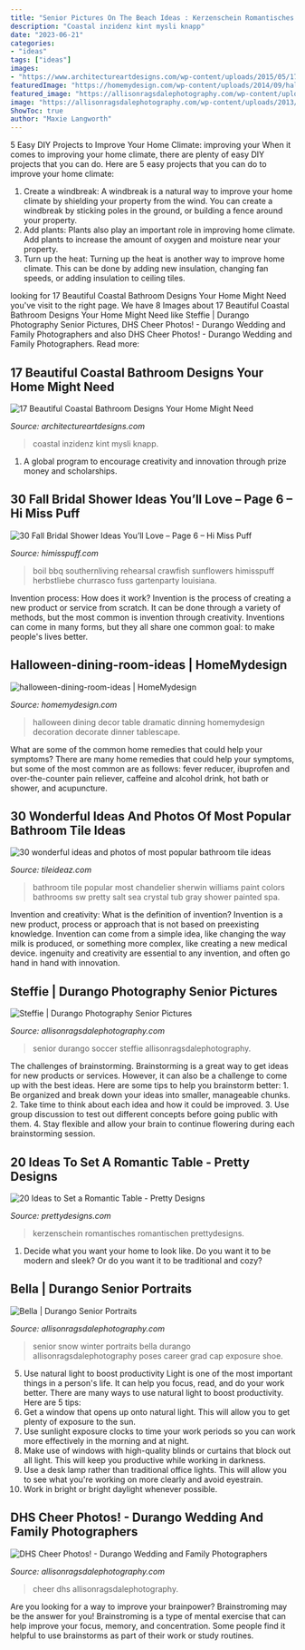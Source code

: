 ```yaml
---
title: "Senior Pictures On The Beach Ideas : Kerzenschein Romantisches Romantischen Prettydesigns"
description: "Coastal inzidenz kint mysli knapp"
date: "2023-06-21"
categories:
- "ideas"
tags: ["ideas"]
images:
- "https://www.architectureartdesigns.com/wp-content/uploads/2015/05/17-Beautiful-Coastal-Bathroom-Designs-Your-Home-Might-Need-11.jpg"
featuredImage: "https://homemydesign.com/wp-content/uploads/2014/09/halloween-dining-room-ideas.jpg"
featured_image: "https://allisonragsdalephotography.com/wp-content/uploads/2013/05/allisonragsdalephotography-11.jpg"
image: "https://allisonragsdalephotography.com/wp-content/uploads/2013/05/allisonragsdalephotography-11.jpg"
ShowToc: true
author: "Maxie Langworth"
---
```



5 Easy DIY Projects to Improve Your Home Climate: improving your
When it comes to improving your home climate, there are plenty of easy DIY projects that you can do. Here are 5 easy projects that you can do to improve your home climate: 
1. Create a windbreak: A windbreak is a natural way to improve your home climate by shielding your property from the wind. You can create a windbreak by sticking poles in the ground, or building a fence around your property. 
2. Add plants: Plants also play an important role in improving home climate. Add plants to increase the amount of oxygen and moisture near your property. 
3. Turn up the heat: Turning up the heat is another way to improve home climate. This can be done by adding new insulation, changing fan speeds, or adding insulation to ceiling tiles. 

	

		
looking for 17 Beautiful Coastal Bathroom Designs Your Home Might Need you've visit to the right page. We have 8 Images about 17 Beautiful Coastal Bathroom Designs Your Home Might Need like Steffie | Durango Photography Senior Pictures, DHS Cheer Photos! - Durango Wedding and Family Photographers and also DHS Cheer Photos! - Durango Wedding and Family Photographers. Read more:
		
    
## 17 Beautiful Coastal Bathroom Designs Your Home Might Need

<img loading=lazy src="https://www.architectureartdesigns.com/wp-content/uploads/2015/05/17-Beautiful-Coastal-Bathroom-Designs-Your-Home-Might-Need-11.jpg" onerror="this.onerror=null;this.src='https://tse2.mm.bing.net/th?id=OIP.7vzOIHAZYaNhorYMYBFG_AHaLH&amp;pid=15.1';" alt="17 Beautiful Coastal Bathroom Designs Your Home Might Need">

_Source: architectureartdesigns.com_

>coastal inzidenz kint mysli knapp. 

	

1. A global program to encourage creativity and innovation through prize money and scholarships. 

    
## 30 Fall Bridal Shower Ideas You’ll Love – Page 6 – Hi Miss Puff

<img loading=lazy src="https://www.himisspuff.com/wp-content/uploads/2017/07/Fall-Bridal-Shower-Idea-30.jpg" onerror="this.onerror=null;this.src='https://tse3.mm.bing.net/th?id=OIP.Yae2MBef_bGeM8L9EQH2xgHaLH&amp;pid=15.1';" alt="30 Fall Bridal Shower Ideas You’ll Love – Page 6 – Hi Miss Puff">

_Source: himisspuff.com_

>boil bbq southernliving rehearsal crawfish sunflowers himisspuff herbstliebe churrasco fuss gartenparty louisiana. 

	

Invention process: How does it work?
Invention is the process of creating a new product or service from scratch. It can be done through a variety of methods, but the most common is invention through creativity. Inventions can come in many forms, but they all share one common goal: to make people's lives better.

    
## Halloween-dining-room-ideas | HomeMydesign

<img loading=lazy src="https://homemydesign.com/wp-content/uploads/2014/09/halloween-dining-room-ideas.jpg" onerror="this.onerror=null;this.src='https://tse3.mm.bing.net/th?id=OIP.l0Y1nJPYK8sw92XpGkFMBQHaLH&amp;pid=15.1';" alt="halloween-dining-room-ideas | HomeMydesign">

_Source: homemydesign.com_

>halloween dining decor table dramatic dinning homemydesign decoration decorate dinner tablescape. 

	

What are some of the common home remedies that could help your symptoms?
There are many home remedies that could help your symptoms, but some of the most common are as follows: fever reducer, ibuprofen and over-the-counter pain reliever, caffeine and alcohol drink, hot bath or shower, and acupuncture.

    
## 30 Wonderful Ideas And Photos Of Most Popular Bathroom Tile Ideas

<img loading=lazy src="http://www.tileideaz.com/wp-content/uploads/2015/11/pretty-crystal-bathroom-chandelier-mixed-with-attractive-brown-tile-floor-and-perforated-end-table1.jpg" onerror="this.onerror=null;this.src='https://tse2.mm.bing.net/th?id=OIP.C2XvdvRxeAbWG9ClVcKFCAHaLc&amp;pid=15.1';" alt="30 wonderful ideas and photos of most popular bathroom tile ideas">

_Source: tileideaz.com_

>bathroom tile popular most chandelier sherwin williams paint colors bathrooms sw pretty salt sea crystal tub gray shower painted spa. 

	

Invention and creativity: What is the definition of invention?
Invention is a new product, process or approach that is not based on preexisting knowledge. Invention can come from a simple idea, like changing the way milk is produced, or something more complex, like creating a new medical device. ingenuity and creativity are essential to any invention, and often go hand in hand with innovation.

    
## Steffie | Durango Photography Senior Pictures

<img loading=lazy src="https://allisonragsdalephotography.com/wp-content/uploads/2013/05/allisonragsdalephotography-11.jpg" onerror="this.onerror=null;this.src='https://tse3.mm.bing.net/th?id=OIP.ZEzp4iK0rZP84jD_ZeQsTAHaLI&amp;pid=15.1';" alt="Steffie | Durango Photography Senior Pictures">

_Source: allisonragsdalephotography.com_

>senior durango soccer steffie allisonragsdalephotography. 

	

The challenges of brainstorming.
Brainstorming is a great way to get ideas for new products or services. However, it can also be a challenge to come up with the best ideas. Here are some tips to help you brainstorm better: 1. Be organized and break down your ideas into smaller, manageable chunks. 2. Take time to think about each idea and how it could be improved. 3. Use group discussion to test out different concepts before going public with them. 4. Stay flexible and allow your brain to continue flowering during each brainstorming session.

    
## 20 Ideas To Set A Romantic Table - Pretty Designs

<img loading=lazy src="https://www.prettydesigns.com/wp-content/uploads/2015/08/20-ideas-to-set-a-romantic-table15.jpg" onerror="this.onerror=null;this.src='https://tse1.mm.bing.net/th?id=OIP.jdcUf6fuDYC5kJvS797ZcwHaLH&amp;pid=15.1';" alt="20 Ideas to Set a Romantic Table - Pretty Designs">

_Source: prettydesigns.com_

>kerzenschein romantisches romantischen prettydesigns. 

	

1. Decide what you want your home to look like. Do you want it to be modern and sleek? Or do you want it to be traditional and cozy?

    
## Bella | Durango Senior Portraits

<img loading=lazy src="https://allisonragsdalephotography.com/wp-content/uploads/2013/04/allisonragsdalephotography-7134-681x1024.jpg" onerror="this.onerror=null;this.src='https://tse2.mm.bing.net/th?id=OIP.hDAHSph6dHSrX86xzig0EAHaLI&amp;pid=15.1';" alt="Bella | Durango Senior Portraits">

_Source: allisonragsdalephotography.com_

>senior snow winter portraits bella durango allisonragsdalephotography poses career grad cap exposure shoe. 

	

5) Use natural light to boost productivity
Light is one of the most important things in a person's life. It can help you focus, read, and do your work better. There are many ways to use natural light to boost productivity. Here are 5 tips:
1) Get a window that opens up onto natural light. This will allow you to get plenty of exposure to the sun.
2) Use sunlight exposure clocks to time your work periods so you can work more effectively in the morning and at night.
3) Make use of windows with high-quality blinds or curtains that block out all light. This will keep you productive while working in darkness.
4) Use a desk lamp rather than traditional office lights. This will allow you to see what you're working on more clearly and avoid eyestrain.
5) Work in bright or bright daylight whenever possible.

    
## DHS Cheer Photos! - Durango Wedding And Family Photographers

<img loading=lazy src="https://allisonragsdalephotography.com/wp-content/uploads/2015/03/DSC3678-1024x731.jpg" onerror="this.onerror=null;this.src='https://tse2.mm.bing.net/th?id=OIP.hyphIzAffshCPQWjTI1UbwHaFS&amp;pid=15.1';" alt="DHS Cheer Photos! - Durango Wedding and Family Photographers">

_Source: allisonragsdalephotography.com_

>cheer dhs allisonragsdalephotography. 

	

Are you looking for a way to improve your brainpower? Brainstroming may be the answer for you! Brainstroming is a type of mental exercise that can help improve your focus, memory, and concentration. Some people find it helpful to use brainstorms as part of their work or study routines.

